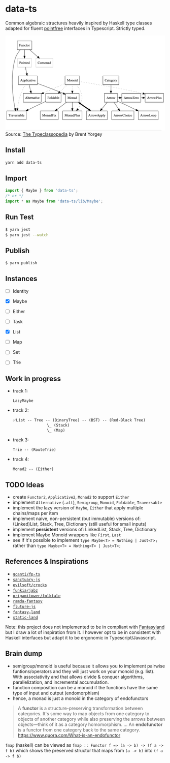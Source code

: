 # data-ts

Common algebraic structures heavily inspired by Haskell type classes adapted for fluent [pointfree](https://wiki.haskell.org/Pointfree) interfaces in Typescript. Strictly typed.

![Relationship among Haskell algebraic type classes](./haskell-type-classes-relationship.png)
Source: [The Typeclassopedia](https://wiki.haskell.org/wikiupload/8/85/TMR-Issue13.pdf) by Brent Yorgey

## Install

```sh
yarn add data-ts
```

## Import

```typescript
import { Maybe } from 'data-ts';
/* or */
import * as Maybe from 'data-ts/lib/Maybe';
```

## Run Test

```sh
$ yarn jest
$ yarn jest --watch
```

## Publish

```sh
$ yarn publish
```

## Instances

- [ ] Identity
- [X] Maybe
- [ ] Either
- [ ] Task
- [X] List
- [ ] Map
- [ ] Set
- [ ] Trie


## Work in progress

- track 1:
  ```
  LazyMaybe
  ```
- track 2:
  ```
  ✅List -- Tree -- (BinaryTree) -- (BST) -- (Red-Black Tree)
                 \_ (Stack)
                 \_ (Map)
  ```
- track 3:
  ```
  Trie -- (RouteTrie)
  ```
- track 4:
  ```
  Monad2 -- (Either)
  ```


## TODO Ideas

- create `Functor2`, `Applicative2`, `Monad2` to support `Either`
- implement `Alternative` (`.alt`), `Semigroup`, `Monoid`, `Foldable`, `Traversable`
- implement the lazy version of `Maybe`, `Either` that apply multiple chains/maps per item
- implement naive, non-persistent (but immutable) versions of: (Linked)List, Stack, Tree, Dictionary (still useful for small inputs)
- implement **persistent** versions of: LinkedList, Stack, Tree, Dictionary
- implement Maybe Monoid wrappers like `First`, `Last`
- see if it's possible to implement `type Maybe<T> = Nothing | Just<T>;` rather than `type Maybe<T> = Nothing<T> | Just<T>;`


## References & Inspirations

- [`gcanti/fp-ts`](https://github.com/gcanti/fp-ts)
- [`sanctuary-js`](https://github.com/sanctuary-js)
- [`evilsoft/crocks`](https://github.com/evilsoft/crocks)
- [`funkia/jabz`](https://github.com/funkia/jabz)
- [`origamitower/folktale`](https://github.com/origamitower/folktale)
- [`ramda-fantasy`](https://github.com/ramda/ramda-fantasy)
- [`fluture-js`](https://github.com/fluture-js)
- [`fantasy-land`](https://github.com/fantasyland/fantasy-land)
- [`static-land`](https://github.com/rpominov/static-land)

Note: this project does not implemented to be in compliant with [Fantasyland](https://github.com/fantasyland/fantasy-land) but I draw a lot of inspiration from it. I however opt to be in consistent with Haskell interfaces but adapt it to be ergonomic in Typescript/Javascript.


## Brain dump

- semigroup/monoid is useful because it allows you to implement pairwise funtions/operators and they will just work on your monoid (e.g. list). With associativity and that allows divide & conquer algorithms, parallelization, and incremental accumulation.
- function composition can be a monoid if the functions have the same type of input and output (endomorphism)
- hence, a monad is just a monoid in the category of endofunctors

> A **functor** is a structure-preserving transformation between categories. It's some way to map objects from one category to objects of another category while also preserving the arrows between objects—think of it as a category homomorphism. ... An **endofunctor** is a functor from one category back to the same category.
https://www.quora.com/What-is-an-endofunctor

`fmap` (haskell) can be viewed as `fmap :: Functor f => (a -> b) -> (f a -> f b)` which shows the preserved structor that maps from `(a -> b)` into `(f a -> f b)`
